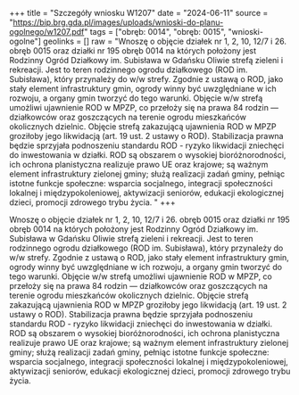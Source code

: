 +++
title = "Szczegóły wniosku W1207"
date = "2024-06-11"
source = "https://bip.brg.gda.pl/images/uploads/wnioski-do-planu-ogolnego/w1207.pdf"
tags = ["obręb: 0014", "obręb: 0015", "wnioski-ogolne"]
geolinks = []
raw = "Wnoszę o objęcie działek nr 1, 2, 10, 12/7 i 26. obręb 0015 oraz działki nr 195 obręb 0014 na których położony jest Rodzinny Ogród Działkowy im. Subisława w Gdańsku Oliwie strefą zieleni i rekreacji. Jest to teren rodzinnego ogrodu działkowego (ROD im. Subisława), który przynależy do w/w strefy. Zgodnie z ustawą o ROD, jako stały element infrastruktury gmin, ogrody winny być uwzględniane w ich rozwoju, a organy gmin tworzyć do tego warunki. Objęcie w/w strefą umożliwi ujawnienie ROD w MPZP, co przełoży się na prawa 84 rodzin — działkowców oraz goszczących na terenie ogrodu mieszkańców okolicznych dzielnic. Objęcie strefą zakazującą ujawnienia ROD w MPZP groziłoby jego likwidacją (art. 19 ust. 2 ustawy o ROD). Stabilizacja prawna będzie sprzyjała podnoszeniu standardu ROD - ryzyko likwidacji zniechęci do inwestowania w działki. ROD są obszarem o wysokiej bioróżnorodności, ich ochrona planistyczna realizuje prawo UE oraz krajowe; są ważnym element infrastruktury zielonej gminy; służą realizacji zadań gminy, pełniąc istotne funkcje społeczne: wsparcia socjalnego, integracji społeczności lokalnej i międzypokoleniowej, aktywizacji seniorów, edukacji ekologicznej dzieci, promocji zdrowego trybu życia. "
+++

Wnoszę o objęcie działek nr 1, 2, 10, 12/7 i 26. obręb 0015 oraz działki nr 195 obręb 0014 na których
położony jest Rodzinny Ogród Działkowy im. Subisława w Gdańsku Oliwie strefą zieleni i rekreacji. Jest to teren
rodzinnego ogrodu działkowego (ROD im. Subisława), który przynależy do w/w strefy. Zgodnie z ustawą o ROD,
jako stały element infrastruktury gmin, ogrody winny być uwzględniane w ich rozwoju, a organy gmin tworzyć do
tego warunki. Objęcie w/w strefą umożliwi ujawnienie ROD w MPZP, co przełoży się na prawa 84 rodzin —
działkowców oraz goszczących na terenie ogrodu mieszkańców okolicznych dzielnic. Objęcie strefą zakazującą
ujawnienia ROD w MPZP groziłoby jego likwidacją (art. 19 ust. 2 ustawy o ROD). Stabilizacja prawna będzie
sprzyjała podnoszeniu standardu ROD - ryzyko likwidacji zniechęci do inwestowania w działki. ROD są
obszarem o wysokiej bioróżnorodności, ich ochrona planistyczna realizuje prawo UE oraz krajowe; są ważnym
element infrastruktury zielonej gminy; służą realizacji zadań gminy, pełniąc istotne funkcje społeczne: wsparcia
socjalnego, integracji społeczności lokalnej i międzypokoleniowej, aktywizacji seniorów, edukacji ekologicznej
dzieci, promocji zdrowego trybu życia.



